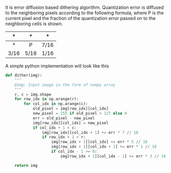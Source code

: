 
It is error diffusion based dithering algorithm. Quantization error is diffused to the neighboring pixels according to the following formula, where P is the current pixel and the fraction of the quantization error passed on to the neighboring cells is shown. 


| *   | *   | *  |
|:---:|:---:|--- |
| *   |P    |7/16|
|3/16 |5/16 |1/16|

A simple python implementation will look like this

```python
def dither(img):
    """
    @img: Input image in the form of numpy array
    """
    r, c = img.shape
    for row_idx in np.arange(r):
        for col_idx in np.arange(c):
            old_pixel = img[row_idx][col_idx]
            new_pixel = 255 if old_pixel > 127 else 0
            err = old_pixel - new_pixel
            img[row_idx][col_idx] = new_pixel
            if col_idx + 1 < c:
                img[row_idx][col_idx + 1] += err * 7 // 16
                if row_idx + 1 < r:
                    img[row_idx + 1][col_idx] += err * 5 // 16
                    img[row_idx + 1][col_idx + 1] += err * 1 // 16
                    if col_idx - 1 >= 0:
                        img[row_idx + 1][col_idx - 1] += err * 3 // 16

    return img
```

